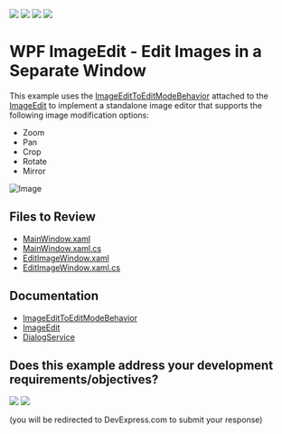 <!-- default badges list -->
![](https://img.shields.io/endpoint?url=https://codecentral.devexpress.com/api/v1/VersionRange/724525704/24.2.1%2B)
[![](https://img.shields.io/badge/Open_in_DevExpress_Support_Center-FF7200?style=flat-square&logo=DevExpress&logoColor=white)](https://supportcenter.devexpress.com/ticket/details/T1203148)
[![](https://img.shields.io/badge/📖_How_to_use_DevExpress_Examples-e9f6fc?style=flat-square)](https://docs.devexpress.com/GeneralInformation/403183)
[![](https://img.shields.io/badge/💬_Leave_Feedback-feecdd?style=flat-square)](#does-this-example-address-your-development-requirementsobjectives)
<!-- default badges end -->

# WPF ImageEdit - Edit Images in a Separate Window

This example uses the [ImageEditToEditModeBehavior](https://docs.devexpress.com/WPF/DevExpress.Xpf.Editors.ImageEditToEditModeBehavior?v=23.2) attached to the [ImageEdit](https://docs.devexpress.com/WPF/DevExpress.Xpf.Editors.ImageEdit) to implement a standalone image editor that supports the following image modification options:

* Zoom
* Pan
* Crop
* Rotate
* Mirror

![Image](https://docs.devexpress.com/WPF/images/ImageEditToEditModeBehavior_CustomButtons.png?v=23.2)

## Files to Review

- [MainWindow.xaml](./CS/ImageEditToEditModeBehavior/MainWindow.xaml)
- [MainWindow.xaml.cs](./CS/ImageEditToEditModeBehavior/MainWindow.xaml.cs)
- [EditImageWindow.xaml](./CS/ImageEditToEditModeBehavior/EditImageWindow.xaml)
- [EditImageWindow.xaml.cs](./CS/ImageEditToEditModeBehavior/EditImageWindow.xaml.cs)

## Documentation

- [ImageEditToEditModeBehavior](https://docs.devexpress.com/WPF/DevExpress.Xpf.Editors.ImageEditToEditModeBehavior?v=23.2)
- [ImageEdit](https://docs.devexpress.com/WPF/DevExpress.Xpf.Editors.ImageEdit)
- [DialogService](https://docs.devexpress.com/WPF/17467/mvvm-framework/services/predefined-set/dialog-services/dialogservice)
<!-- feedback -->
## Does this example address your development requirements/objectives?

[<img src="https://www.devexpress.com/support/examples/i/yes-button.svg"/>](https://www.devexpress.com/support/examples/survey.xml?utm_source=github&utm_campaign=wpf-imageedit-edit-images-in-separate-window&~~~was_helpful=yes) [<img src="https://www.devexpress.com/support/examples/i/no-button.svg"/>](https://www.devexpress.com/support/examples/survey.xml?utm_source=github&utm_campaign=wpf-imageedit-edit-images-in-separate-window&~~~was_helpful=no)

(you will be redirected to DevExpress.com to submit your response)
<!-- feedback end -->
